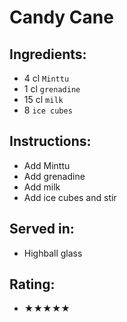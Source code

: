 # Candy Cane

## Ingredients:
- 4 cl `Minttu`
- 1 cl `grenadine`
- 15 cl `milk`
- 8 `ice cubes`

## Instructions:
- Add Minttu
- Add grenadine
- Add milk
- Add ice cubes and stir

## Served in:
- Highball glass

## Rating:
- ★★★★★